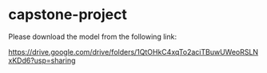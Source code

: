 # capstone-project

Please download the model from the following link:

https://drive.google.com/drive/folders/1QtOHkC4xqTo2aciTBuwUWeoRSLNxKDd6?usp=sharing
